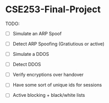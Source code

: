 # CSE253-Final-Project

TODO:
- [ ] Simulate an ARP Spoof
- [ ] Detect ARP Spoofing (Gratiutious or active)
- [ ] Simulate a DDOS
- [ ] Detect DDOS
- [ ] Verify encryptions over handover
- [ ] Have some sort of unique ids for sessions
- [ ] Active blocking + black/white lists



